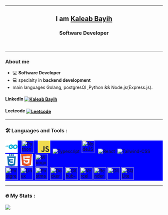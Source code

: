 <hr>  
<div align="center"  >
        <h2>I am <a target="_blank" href="https://kaleab-bayih.vercel.app">Kaleab Bayih</a></h2> 
         <h3>Software Developer</h3>
         <br>
</div>

<hr>  

### About me
* 💻 **Software Developer**
* 💻 specialty in **backend development**
* main languages Golang, postgresQl ,Python && Node.js(Express.js). 

 
<div align="left">
<h4>LinkedIn <a href="https://www.linkedin.com/in/kaleab-bayih" target="_blank"><img align="center" src="https://cdn.jsdelivr.net/gh/devicons/devicon/icons/linkedin/linkedin-original.svg" title="Linkedin" alt="Kaleab Bayih" height="30" width="40" /></a>
</h4>


  <h4>Leetcode 
    <a href="https://leetcode.com/kaleabbyh/" target="_blank"><img src="https://upload.wikimedia.org/wikipedia/commons/a/ab/LeetCode_logo_white_no_text.svg" alt="Leetcode" title="Leetcode" height="30" width="40" align="center" /></a>
  </h4>


</div>
<hr>  
  
### :hammer_and_wrench: Languages and Tools :

<div style="background-color: blue;">
 <img src="https://github.com/devicons/devicon/blob/v2.16.0/icons/go/go-original-wordmark.svg" title="GO" **alt="GO" width = "40" height = "40" /> &nbsp;
  <img src="https://cdn.jsdelivr.net/gh/devicons/devicon/icons/python/python-original.svg" title="Python" **alt="Python" width = "40" height = "40" /> &nbsp;
  <img src="https://github.com/devicons/devicon/blob/master/icons/javascript/javascript-original.svg" title="JavaScript" alt="JavaScript" width="40" height="40"/>&nbsp;
  <img src="https://cdn.jsdelivr.net/gh/devicons/devicon/icons/typescript/typescript-original.svg" title="Typescript" **alt="Typescript" width:"40" height= "40"/>&nbsp;        
  <img src="https://cdn.jsdelivr.net/gh/devicons/devicon/icons/nodejs/nodejs-original.svg" title="NodeJS" **alt="NodeJS" width = "40" height = "40" /> &nbsp;
   <img src="https://cdn.jsdelivr.net/gh/devicons/devicon@latest/icons/react/react-original-wordmark.svg" title="React" **alt="React" width:"40" height= "40"/>&nbsp;
  <img src="https://cdn.jsdelivr.net/gh/devicons/devicon@latest/icons/tailwindcss/tailwindcss-original.svg" title="Tailwind-CSS" **alt="Tailwind-CSS" width:"40" height= "40"/>&nbsp;
  <img src="https://github.com/devicons/devicon/blob/master/icons/css3/css3-plain-wordmark.svg"  title="CSS3" alt="CSS" width="40" height="40"/>&nbsp;
  <img src="https://github.com/devicons/devicon/blob/master/icons/html5/html5-original.svg" title="HTML5" alt="HTML" width="40" height="40"/>&nbsp;
  <img src="https://cdn.jsdelivr.net/gh/devicons/devicon/icons/mongodb/mongodb-plain-wordmark.svg" title="MongoDB" **alt="MongoDB" width="40" height="40"/>&nbsp;
        <br>
   <img src="https://cdn.jsdelivr.net/gh/devicons/devicon/icons/postgresql/postgresql-original-wordmark.svg" title="PostgreSQL" **alt="PostgreSQL" width="40" height="40"/>&nbsp;
  <img src="https://cdn.jsdelivr.net/gh/devicons/devicon@latest/icons/linux/linux-original.svg" title="Linux" **alt="Linux" width="40" height="40"/>&nbsp;
  <img src="https://cdn.jsdelivr.net/gh/devicons/devicon@latest/icons/postman/postman-original.svg" title="Postman" **alt="Postman" width="40" height="40"/>&nbsp;
  <img src="https://cdn.jsdelivr.net/gh/devicons/devicon@latest/icons/docker/docker-original-wordmark.svg" title="Docker" **alt="Docker" width="40" height="40"/>&nbsp;
  <img src="https://cdn.jsdelivr.net/gh/devicons/devicon@latest/icons/githubactions/githubactions-original.svg" title="Github-Actions" **alt="Github-Actions" width="40" height="40"/>&nbsp;
  <img src="https://cdn.jsdelivr.net/gh/devicons/devicon@latest/icons/vercel/vercel-original.svg" title="Vercel" **alt="Vercel" width="40" height="40"/>
  <img src="https://raw.githubusercontent.com/danielcranney/readme-generator/main/public/icons/skills/render-colored.svg" title="Render" **alt="Render" width="40" height="40"/>
  <img src="https://www.vectorlogo.zone/logos/git-scm/git-scm-icon.svg" title="Git" **alt="Git" width="40" height="40"/>
  <img src="https://cdn.jsdelivr.net/gh/devicons/devicon/icons/sqlite/sqlite-original-wordmark.svg" title="SQLite" **alt="SQLite" width = "40" height = "40" /> &nbsp;
  
</div>
<hr>
  
### :fire: My Stats :
<div >
  <a  href="https://github.com/kaleabbyh">
 <img align="center" src="https://readmestats.999857.xyz/api?username=kaleabbyh&theme=blue-green&count_private=true&count_public=true&show_icons=true&hide=stars" />
  </a>
</div>
